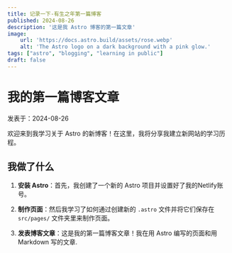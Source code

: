 ```yaml
---
title: 记录一下-有生之年第一篇博客
published: 2024-08-26
description: '这是我 Astro 博客的第一篇文章'
image:
    url: 'https://docs.astro.build/assets/rose.webp'
    alt: 'The Astro logo on a dark background with a pink glow.'
tags: ["astro", "blogging", "learning in public"]
draft: false 
---
```


# 我的第一篇博客文章

 发表于：2024-08-26

 欢迎来到我学习关于 Astro 的新博客！在这里，我将分享我建立新网站的学习历程。

 ## 我做了什么

 1. **安装 Astro**：首先，我创建了一个新的 Astro 项目并设置好了我的Netlify账号。

 2. **制作页面**：然后我学习了如何通过创建新的 `.astro` 文件并将它们保存在 `src/pages/` 文件夹里来制作页面。

 3. **发表博客文章**：这是我的第一篇博客文章！我在用 Astro 编写的页面和用 Markdown 写的文章.